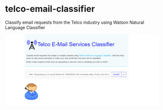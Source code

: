 # telco-email-classifier
Classify email requests from the Telco industry using Watson Natural Language Classifier 

<img src = "https://github.com/anchalbhalla/telco-email-classifier/blob/master/ui-before.png">
